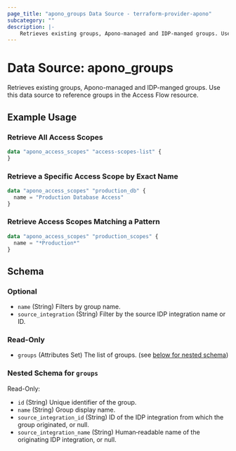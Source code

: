 ```yaml
---
page_title: "apono_groups Data Source - terraform-provider-apono"
subcategory: ""
description: |-
    Retrieves existing groups, Apono-managed and IDP-manged groups. Use this data source to reference groups in the Access Flow resource.
---
```


# Data Source: apono_groups

Retrieves existing groups, Apono-managed and IDP-manged groups. Use this data source to reference groups in the Access Flow resource.

## Example Usage

### Retrieve All Access Scopes

```terraform
data "apono_access_scopes" "access-scopes-list" {
}
```

### Retrieve a Specific Access Scope by Exact Name

```terraform
data "apono_access_scopes" "production_db" {
  name = "Production Database Access"
}
```

### Retrieve Access Scopes Matching a Pattern

```terraform
data "apono_access_scopes" "production_scopes" {
  name = "*Production*"
}
```

<!-- schema generated by tfplugindocs -->
## Schema

### Optional

- `name` (String) Filters by group name.
- `source_integration` (String) Filter by the source IDP integration name or ID.

### Read-Only

- `groups` (Attributes Set) The list of groups. (see [below for nested schema](#nestedatt--groups))

<a id="nestedatt--groups"></a>
### Nested Schema for `groups`

Read-Only:

- `id` (String) Unique identifier of the group.
- `name` (String) Group display name.
- `source_integration_id` (String) ID of the IDP integration from which the group originated, or null.
- `source_integration_name` (String) Human‑readable name of the originating IDP integration, or null.
